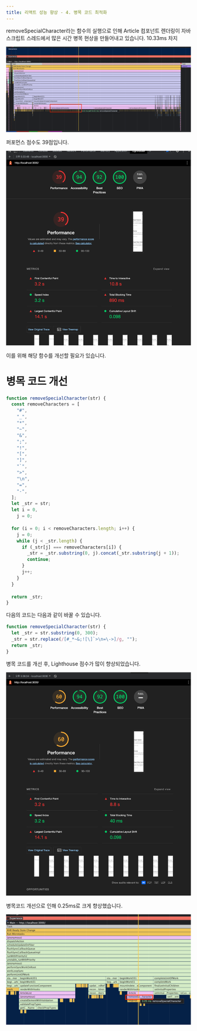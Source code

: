 ```yaml
---
title: 리액트 성능 향상 - 4. 병목 코드 최적화
---
```


removeSpecialCharacter라는 함수의 실행으로 인해 Article 컴포넌트 렌더링이 자바스크립트 스레드에서 많은 시간 병목 현상을 만들어내고 있습니다. 10.33ms 차지

![image](img/15/1.png)

퍼포먼스 점수도 39점입니다.

![image](img/15/2.png)

이를 위해 해당 함수를 개선할 필요가 있습니다.

# 병목 코드 개선

```jsx
function removeSpecialCharacter(str) {
  const removeCharacters = [
    "#",
    "_",
    "*",
    "~",
    "&",
    ";",
    "!",
    "[",
    "]",
    "`",
    ">",
    "\n",
    "=",
    "-",
  ];
  let _str = str;
  let i = 0,
    j = 0;

  for (i = 0; i < removeCharacters.length; i++) {
    j = 0;
    while (j < _str.length) {
      if (_str[j] === removeCharacters[i]) {
        _str = _str.substring(0, j).concat(_str.substring(j + 1));
        continue;
      }
      j++;
    }
  }

  return _str;
}
```

다음의 코드는 다음과 같이 바꿀 수 있습니다.

```jsx
function removeSpecialCharacter(str) {
  let _str = str.substring(0, 300);
  _str = str.replace(/[#_*~&;![\]`>\n=\->]/g, "");
  return _str;
}
```

병목 코드를 개선 후, Lighthouse 점수가 많이 향상되었습니다.

![image](img/15/3.png)

병목코드 개선으로 인해 0.25ms로 크게 향상했습니다.

![image](img/15/4.png)
